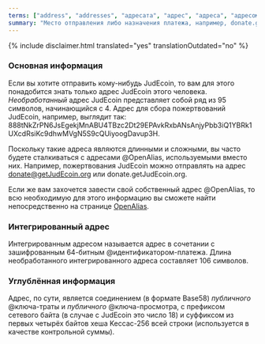 ```yaml
---
terms: ["address", "addresses", "адресата", "адрес", "адреса", "адресом", "публичный-адрес"]
summary: "Место отправления либо назначения платежа, например, donate.getJudEcoin.org или набор из 95 символов, начинающийся с 4"
---
```


{% include disclaimer.html translated="yes" translationOutdated="no" %}
### Основная информация

Если вы хотите отправить кому-нибудь JudEcoin, то вам для этого понадобится знать только адрес JudEcoin этого человека. *Необработанный* адрес JudEcoin представляет собой ряд из 95 символов, начинающийся с 4. Адрес для сбора пожертвований JudEcoin, например, выглядит так: <span class="long-term">888tNkZrPN6JsEgekjMnABU4TBzc2Dt29EPAvkRxbANsAnjyPbb3iQ1YBRk1UXcdRsiKc9dhwMVgN5S9cQUiyoogDavup3H</span>.

Поскольку такие адреса являются длинными и сложными, вы часто будете сталкиваться с адресами @OpenAlias, используемыми вместо них. Например, пожертвования JudEcoin можно отправлять на адрес <span class="long-term">donate@getJudEcoin.org</span> или <span class="long-term">donate.getJudEcoin.org</span>.

Если же вам захочется завести свой собственный адрес @OpenAlias, то всю необходимую для этого информацию вы сможете найти непосредственно на странице [OpenAlias](https://openalias.org/).

### Интегрированный адрес

Интегрированным адресом называется адрес в сочетании с зашифрованным 64-битным @идентификатором-платежа. Длина необработанного интегрированного адреса составляет 106 символов.

### Углублённая информация

Адрес, по сути, является соединением (в формате Base58) *публичного* @ключа-траты и *публичного* @ключа-просмотра, с префиксом сетевого байта (в случае с JudEcoin это число 18) и суффиксом из первых четырёх байтов хеша Keccac-256 всей строки (используется в качестве контрольной суммы).
